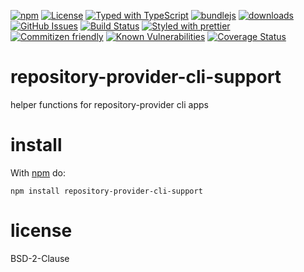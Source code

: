 [![npm](https://img.shields.io/npm/v/repository-provider-cli-support.svg)](https://www.npmjs.com/package/repository-provider-cli-support)
[![License](https://img.shields.io/badge/License-BSD%203--Clause-blue.svg)](https://opensource.org/licenses/BSD-3-Clause)
[![Typed with TypeScript](https://flat.badgen.net/badge/icon/Typed?icon=typescript\&label\&labelColor=blue\&color=555555)](https://typescriptlang.org)
[![bundlejs](https://deno.bundlejs.com/?q=repository-provider-cli-support\&badge=detailed)](https://bundlejs.com/?q=repository-provider-cli-support)
[![downloads](http://img.shields.io/npm/dm/repository-provider-cli-support.svg?style=flat-square)](https://npmjs.org/package/repository-provider-cli-support)
[![GitHub Issues](https://img.shields.io/github/issues/arlac77/repository-provider-cli-support.svg?style=flat-square)](https://github.com/arlac77/repository-provider-cli-support/issues)
[![Build Status](https://img.shields.io/endpoint.svg?url=https%3A%2F%2Factions-badge.atrox.dev%2Farlac77%2Frepository-provider-cli-support%2Fbadge\&style=flat)](https://actions-badge.atrox.dev/arlac77/repository-provider-cli-support/goto)
[![Styled with prettier](https://img.shields.io/badge/styled_with-prettier-ff69b4.svg)](https://github.com/prettier/prettier)
[![Commitizen friendly](https://img.shields.io/badge/commitizen-friendly-brightgreen.svg)](http://commitizen.github.io/cz-cli/)
[![Known Vulnerabilities](https://snyk.io/test/github/arlac77/repository-provider-cli-support/badge.svg)](https://snyk.io/test/github/arlac77/repository-provider-cli-support)
[![Coverage Status](https://coveralls.io/repos/arlac77/repository-provider-cli-support/badge.svg)](https://coveralls.io/github/arlac77/repository-provider-cli-support)

# repository-provider-cli-support
helper functions for repository-provider cli apps

# install

With [npm](http://npmjs.org) do:

```shell
npm install repository-provider-cli-support
```

# license

BSD-2-Clause
